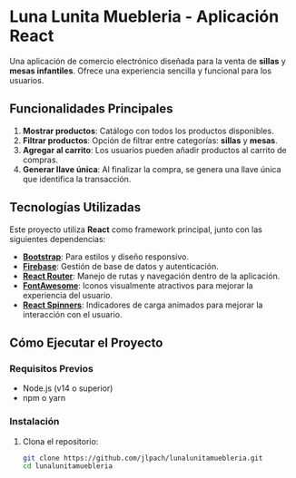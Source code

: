 # Luna Lunita Muebleria - Aplicación React

Una aplicación de comercio electrónico diseñada para la venta de **sillas** y **mesas infantiles**. Ofrece una experiencia sencilla y funcional para los usuarios.

## Funcionalidades Principales

1. **Mostrar productos**: Catálogo con todos los productos disponibles.
2. **Filtrar productos**: Opción de filtrar entre categorías: **sillas** y **mesas**.
3. **Agregar al carrito**: Los usuarios pueden añadir productos al carrito de compras.
4. **Generar llave única**: Al finalizar la compra, se genera una llave única que identifica la transacción.

## Tecnologías Utilizadas

Este proyecto utiliza **React** como framework principal, junto con las siguientes dependencias:

- **[Bootstrap](https://getbootstrap.com/)**: Para estilos y diseño responsivo.
- **[Firebase](https://firebase.google.com/)**: Gestión de base de datos y autenticación.
- **[React Router](https://reactrouter.com/)**: Manejo de rutas y navegación dentro de la aplicación.
- **[FontAwesome](https://fontawesome.com/)**: Iconos visualmente atractivos para mejorar la experiencia del usuario.
- **[React Spinners](https://www.npmjs.com/package/react-spinners)**: Indicadores de carga animados para mejorar la interacción con el usuario.

## Cómo Ejecutar el Proyecto

### Requisitos Previos

- Node.js (v14 o superior)
- npm o yarn

### Instalación

1. Clona el repositorio:
   ```bash
   git clone https://github.com/jlpach/lunalunitamuebleria.git
   cd lunalunitamuebleria
   ```
